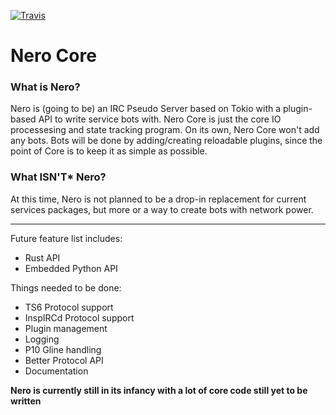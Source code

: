 [![Travis](https://img.shields.io/travis/nero-services/nero.svg)]()

# Nero Core

### What is Nero?
Nero is (going to be) an IRC Pseudo Server based on Tokio with a plugin-based API to write service bots with. Nero Core is just the core IO processesing and state tracking program. On its own, Nero Core won't add any bots. Bots will be done by adding/creating reloadable plugins, since the point of Core is to keep it as simple as possible.

### What **ISN'T*** Nero?
At this time, Nero is not planned to be a drop-in replacement for current services packages, but more or a way to create bots with network power.

<hr>

Future feature list includes:

* Rust API
* Embedded Python API

Things needed to be done:

* TS6 Protocol support
* InspIRCd Protocol support
* Plugin management
* Logging
* P10 Gline handling
* Better Protocol API
* Documentation

**Nero is currently still in its infancy with a lot of core code still yet to be written**
